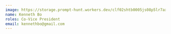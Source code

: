 ```yaml
---
image: https://storage.prompt-hunt.workers.dev/clf02shtb0005js08p5lr7axp_1
name: Kenneth Bo
roles: Co-Vice President
email: kennethbo@gmail.com
---
```

